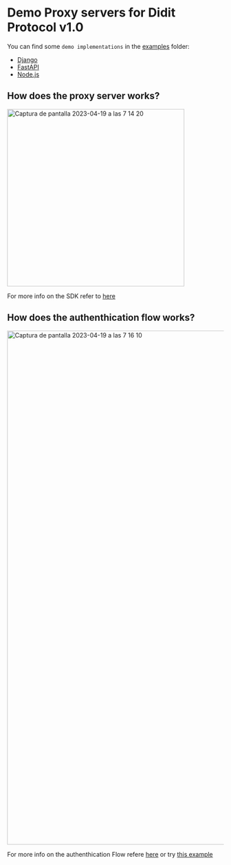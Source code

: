 # Demo Proxy servers for Didit Protocol v1.0

You can find some `demo implementations`  in the [examples](https://github.com/gamiumapp/didit-sdk-proxy-server/tree/main/examples) folder:
- [Django](https://github.com/gamiumapp/didit-sdk-proxy-server/tree/main/examples/django)
- [FastAPI](https://github.com/gamiumapp/didit-sdk-proxy-server/tree/main/examples/fast_api)
- [Node.js](https://github.com/gamiumapp/didit-sdk-proxy-server/tree/main/examples/node)

## How does the proxy server works?

<img width="412" alt="Captura de pantalla 2023-04-19 a las 7 14 20" src="https://user-images.githubusercontent.com/122447379/232973162-b4a9a613-fa13-4573-a6ed-28e07835e6d0.png">

For more info on the SDK refer to [here](https://docs.dev.didit.me/docs/sdk)

## How does the authenthication flow works?
<img width="1194" alt="Captura de pantalla 2023-04-19 a las 7 16 10" src="https://user-images.githubusercontent.com/122447379/232973478-bca41d1c-1cea-4259-aa6d-b20f95117258.png">


For more info on the authenthication Flow refere [here](https://docs.dev.didit.me/docs/didit_flow/plugin_access_flow) or try [this example](https://docs.dev.didit.me/docs/demo_authentication_flow)
